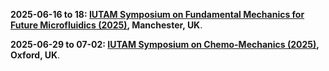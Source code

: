 **2025-06-16 to 18: [IUTAM Symposium on Fundamental Mechanics for Future Microfluidics (2025)](https://iutam.org/events/iutam-symposium-on-fundamental-mechanics-for-future-microfluidics "Focuses on mechanics in microfluidics, emphasizing computational and experimental approaches. Topics include microscale flow dynamics, lab-on-chip systems, and applications in biomedical engineering."), Manchester, UK**.

**2025-06-29 to 07-02: [IUTAM Symposium on Chemo-Mechanics (2025)](https://iutam.org/events/iutam-symposium-on-chemo-mechanics "Examines chemo-mechanics, focusing on coupled chemical and mechanical processes. Topics include reactive flows, material degradation, and computational modeling in engineering and biology."), Oxford, UK**.


